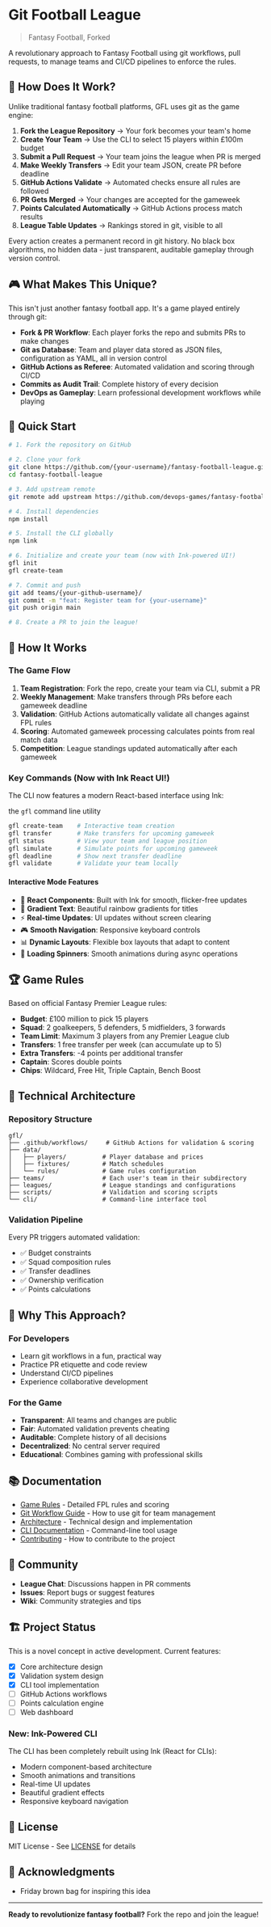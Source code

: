 # Git Football League

> Fantasy Football, Forked

A revolutionary approach to Fantasy Football using git workflows, pull requests, to manage teams and CI/CD pipelines to enforce the rules.

## 📖 How Does It Work?

Unlike traditional fantasy football platforms, GFL uses git as the game engine:

1. **Fork the League Repository** → Your fork becomes your team's home
2. **Create Your Team** → Use the CLI to select 15 players within £100m budget
3. **Submit a Pull Request** → Your team joins the league when PR is merged
4. **Make Weekly Transfers** → Edit your team JSON, create PR before deadline
5. **GitHub Actions Validate** → Automated checks ensure all rules are followed
6. **PR Gets Merged** → Your changes are accepted for the gameweek
7. **Points Calculated Automatically** → GitHub Actions process match results
8. **League Table Updates** → Rankings stored in git, visible to all

Every action creates a permanent record in git history. No black box algorithms, no hidden data - just transparent, auditable gameplay through version control.

## 🎮 What Makes This Unique?

This isn't just another fantasy football app. It's a game played entirely through git:
- **Fork & PR Workflow**: Each player forks the repo and submits PRs to make changes
- **Git as Database**: Team and player data stored as JSON files, configuration as YAML, all in version control
- **GitHub Actions as Referee**: Automated validation and scoring through CI/CD
- **Commits as Audit Trail**: Complete history of every decision
- **DevOps as Gameplay**: Learn professional development workflows while playing

## 🚀 Quick Start

```bash
# 1. Fork the repository on GitHub

# 2. Clone your fork
git clone https://github.com/{your-username}/fantasy-football-league.git
cd fantasy-football-league

# 3. Add upstream remote
git remote add upstream https://github.com/devops-games/fantasy-football.git

# 4. Install dependencies
npm install

# 5. Install the CLI globally
npm link

# 6. Initialize and create your team (now with Ink-powered UI!)
gfl init
gfl create-team

# 7. Commit and push
git add teams/{your-github-username}/
git commit -m "feat: Register team for {your-username}"
git push origin main

# 8. Create a PR to join the league!
```

## 📖 How It Works

### The Game Flow
1. **Team Registration**: Fork the repo, create your team via CLI, submit a PR
2. **Weekly Management**: Make transfers through PRs before each gameweek deadline
3. **Validation**: GitHub Actions automatically validate all changes against FPL rules
4. **Scoring**: Automated gameweek processing calculates points from real match data
5. **Competition**: League standings updated automatically after each gameweek

### Key Commands (Now with Ink React UI!)

The CLI now features a modern React-based interface using Ink:

the `gfl` command line utility


```bash
gfl create-team    # Interactive team creation
gfl transfer       # Make transfers for upcoming gameweek  
gfl status         # View your team and league position
gfl simulate       # Simulate points for upcoming gameweek
gfl deadline       # Show next transfer deadline
gfl validate       # Validate your team locally
```

#### Interactive Mode Features
- 🎨 **React Components**: Built with Ink for smooth, flicker-free updates
- 🌈 **Gradient Text**: Beautiful rainbow gradients for titles
- ⚡ **Real-time Updates**: UI updates without screen clearing
- 🎮 **Smooth Navigation**: Responsive keyboard controls
- 📊 **Dynamic Layouts**: Flexible box layouts that adapt to content
- 🔄 **Loading Spinners**: Smooth animations during async operations

## 🏆 Game Rules

Based on official Fantasy Premier League rules:
- **Budget**: £100 million to pick 15 players
- **Squad**: 2 goalkeepers, 5 defenders, 5 midfielders, 3 forwards
- **Team Limit**: Maximum 3 players from any Premier League club
- **Transfers**: 1 free transfer per week (can accumulate up to 5)
- **Extra Transfers**: -4 points per additional transfer
- **Captain**: Scores double points
- **Chips**: Wildcard, Free Hit, Triple Captain, Bench Boost

## 🔧 Technical Architecture

### Repository Structure
```
gfl/
├── .github/workflows/     # GitHub Actions for validation & scoring
├── data/
│   ├── players/          # Player database and prices
│   ├── fixtures/         # Match schedules
│   └── rules/            # Game rules configuration
├── teams/                # Each user's team in their subdirectory
├── leagues/              # League standings and configurations
├── scripts/              # Validation and scoring scripts
└── cli/                  # Command-line interface tool
```

### Validation Pipeline
Every PR triggers automated validation:
- ✅ Budget constraints
- ✅ Squad composition rules
- ✅ Transfer deadlines
- ✅ Ownership verification
- ✅ Points calculations

## 🎯 Why This Approach?

### For Developers
- Learn git workflows in a fun, practical way
- Practice PR etiquette and code review
- Understand CI/CD pipelines
- Experience collaborative development

### For the Game
- **Transparent**: All teams and changes are public
- **Fair**: Automated validation prevents cheating
- **Auditable**: Complete history of all decisions
- **Decentralized**: No central server required
- **Educational**: Combines gaming with professional skills

## 📚 Documentation

- [Game Rules](./docs/GAME_RULES.md) - Detailed FPL rules and scoring
- [Git Workflow Guide](./docs/GIT_WORKFLOW.md) - How to use git for team management
- [Architecture](./docs/ARCHITECTURE.md) - Technical design and implementation
- [CLI Documentation](./docs/CLI_GUIDE.md) - Command-line tool usage
- [Contributing](./docs/CONTRIBUTING.md) - How to contribute to the project

## 🤝 Community

- **League Chat**: Discussions happen in PR comments
- **Issues**: Report bugs or suggest features
- **Wiki**: Community strategies and tips

## 🏗️ Project Status

This is a novel concept in active development. Current features:
- [x] Core architecture design
- [x] Validation system design
- [x] CLI tool implementation
- [ ] GitHub Actions workflows
- [ ] Points calculation engine
- [ ] Web dashboard

### New: Ink-Powered CLI
The CLI has been completely rebuilt using Ink (React for CLIs):
- Modern component-based architecture
- Smooth animations and transitions
- Real-time UI updates
- Beautiful gradient effects
- Responsive keyboard navigation

## 📝 License

MIT License - See [LICENSE](./LICENSE) for details

## 🙏 Acknowledgments

- Friday brown bag for inspiring this idea

---

**Ready to revolutionize fantasy football?** Fork the repo and join the league!

